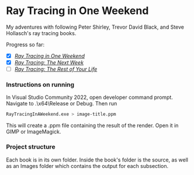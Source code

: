 # Ray Tracing in One Weekend
My adventures with following Peter Shirley, Trevor David Black, and Steve Hollasch's ray tracing books. 

Progress so far:
- [x] [_Ray Tracing in One Weekend_](https://raytracing.github.io/books/RayTracingInOneWeekend.html)
- [x] [_Ray Tracing: The Next Week_](https://raytracing.github.io/books/RayTracingTheNextWeek.html)
- [ ] [_Ray Tracing: The Rest of Your Life_](https://raytracing.github.io/books/RayTracingTheRestOfYourLife.html)

### Instructions on running
In Visual Studio Community 2022, open developer command prompt. Navigate to .\x64\Release or Debug. Then run
```bash
RayTracingInAWeekend.exe > image-title.ppm
```
This will create a .ppm file containing the result of the render. Open it in GIMP or ImageMagick.

### Project structure
Each book is in its own folder. Inside the book's folder is the source, as well as an Images folder which contains the output for each subsection.